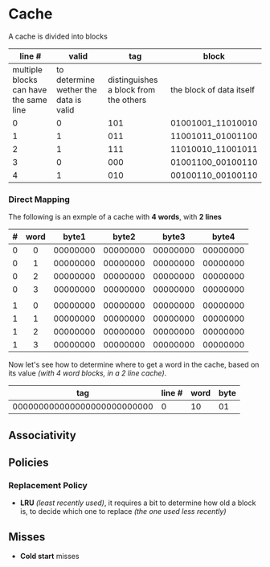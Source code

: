 # Cache

A cache is divided into blocks

| line # | valid | tag | block |
|--|--|--|--|
| multiple blocks can have the same line | to determine wether the data is valid | distinguishes a block from the others | the block of data itself |
| 0 | 0 | 101 | 01001001\_11010010 |
| 1 | 1 | 011 | 11001011\_01001100 |
| 2 | 1 | 111 | 11010010\_11001011 |
| 3 | 0 | 000 | 01001100\_00100110 |
| 4 | 1 | 010 | 00100110\_00100110 |


### Direct Mapping

The following is an exmple of a cache with **4 words**, with **2 lines**

| # | word | byte1 | byte2 | byte3 | byte4 |
|--|:--:|--|--|--|--|
| 0 | 0 | 00000000 | 00000000 | 00000000 | 00000000 |
| 0 | 1 | 00000000 | 00000000 | 00000000 | 00000000 |
| 0 | 2 | 00000000 | 00000000 | 00000000 | 00000000 |
| 0 | 3 | 00000000 | 00000000 | 00000000 | 00000000 |
||
| 1 | 0 | 00000000 | 00000000 | 00000000 | 00000000 |
| 1 | 1 | 00000000 | 00000000 | 00000000 | 00000000 |
| 1 | 2 | 00000000 | 00000000 | 00000000 | 00000000 |
| 1 | 3 | 00000000 | 00000000 | 00000000 | 00000000 |

Now let's see how to determine where to get a word in the cache, based on its value _(with 4 word blocks, in a 2 line cache)_.

| tag | line # | word | byte |
|--|--|--|--|
| 000000000000000000000000000 | 0 | 10 | 01 |


<!-- |--|--|--|--|--|--| -->


## Associativity

## Policies

### Replacement Policy

- **LRU** _(least recently used)_, it requires a bit to determine how old a block is, to decide which one to replace _(the one used less recently)_

## Misses

- **Cold start** misses

